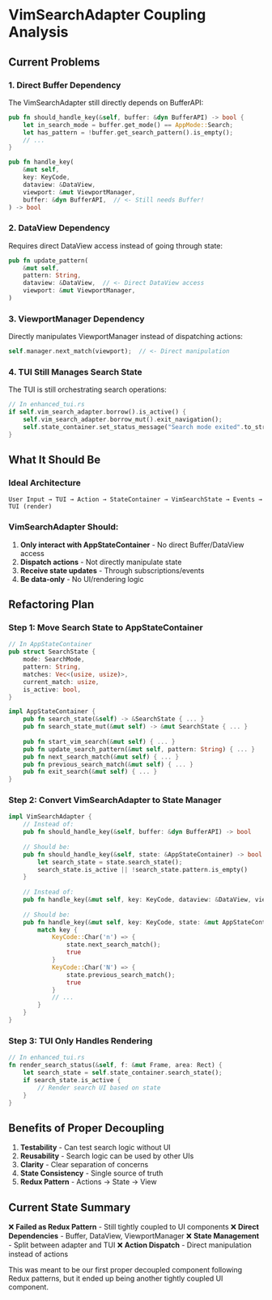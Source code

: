 # VimSearchAdapter Coupling Analysis

## Current Problems

### 1. Direct Buffer Dependency
The VimSearchAdapter still directly depends on BufferAPI:
```rust
pub fn should_handle_key(&self, buffer: &dyn BufferAPI) -> bool {
    let in_search_mode = buffer.get_mode() == AppMode::Search;
    let has_pattern = !buffer.get_search_pattern().is_empty();
    // ...
}

pub fn handle_key(
    &mut self,
    key: KeyCode,
    dataview: &DataView,
    viewport: &mut ViewportManager,
    buffer: &dyn BufferAPI,  // <- Still needs Buffer!
) -> bool
```

### 2. DataView Dependency
Requires direct DataView access instead of going through state:
```rust
pub fn update_pattern(
    &mut self,
    pattern: String,
    dataview: &DataView,  // <- Direct DataView access
    viewport: &mut ViewportManager,
)
```

### 3. ViewportManager Dependency
Directly manipulates ViewportManager instead of dispatching actions:
```rust
self.manager.next_match(viewport);  // <- Direct manipulation
```

### 4. TUI Still Manages Search State
The TUI is still orchestrating search operations:
```rust
// In enhanced_tui.rs
if self.vim_search_adapter.borrow().is_active() {
    self.vim_search_adapter.borrow_mut().exit_navigation();
    self.state_container.set_status_message("Search mode exited".to_string());
}
```

## What It Should Be

### Ideal Architecture
```
User Input → TUI → Action → StateContainer → VimSearchState → Events → TUI (render)
```

### VimSearchAdapter Should:
1. **Only interact with AppStateContainer** - No direct Buffer/DataView access
2. **Dispatch actions** - Not directly manipulate state
3. **Receive state updates** - Through subscriptions/events
4. **Be data-only** - No UI/rendering logic

## Refactoring Plan

### Step 1: Move Search State to AppStateContainer
```rust
// In AppStateContainer
pub struct SearchState {
    mode: SearchMode,
    pattern: String,
    matches: Vec<(usize, usize)>,
    current_match: usize,
    is_active: bool,
}

impl AppStateContainer {
    pub fn search_state(&self) -> &SearchState { ... }
    pub fn search_state_mut(&mut self) -> &mut SearchState { ... }
    
    pub fn start_vim_search(&mut self) { ... }
    pub fn update_search_pattern(&mut self, pattern: String) { ... }
    pub fn next_search_match(&mut self) { ... }
    pub fn previous_search_match(&mut self) { ... }
    pub fn exit_search(&mut self) { ... }
}
```

### Step 2: Convert VimSearchAdapter to State Manager
```rust
impl VimSearchAdapter {
    // Instead of:
    pub fn should_handle_key(&self, buffer: &dyn BufferAPI) -> bool
    
    // Should be:
    pub fn should_handle_key(&self, state: &AppStateContainer) -> bool {
        let search_state = state.search_state();
        search_state.is_active || !search_state.pattern.is_empty()
    }
    
    // Instead of:
    pub fn handle_key(&mut self, key: KeyCode, dataview: &DataView, viewport: &mut ViewportManager, buffer: &dyn BufferAPI)
    
    // Should be:
    pub fn handle_key(&mut self, key: KeyCode, state: &mut AppStateContainer) -> bool {
        match key {
            KeyCode::Char('n') => {
                state.next_search_match();
                true
            }
            KeyCode::Char('N') => {
                state.previous_search_match();
                true
            }
            // ...
        }
    }
}
```

### Step 3: TUI Only Handles Rendering
```rust
// In enhanced_tui.rs
fn render_search_status(&self, f: &mut Frame, area: Rect) {
    let search_state = self.state_container.search_state();
    if search_state.is_active {
        // Render search UI based on state
    }
}
```

## Benefits of Proper Decoupling

1. **Testability** - Can test search logic without UI
2. **Reusability** - Search logic can be used by other UIs
3. **Clarity** - Clear separation of concerns
4. **State Consistency** - Single source of truth
5. **Redux Pattern** - Actions → State → View

## Current State Summary

❌ **Failed as Redux Pattern** - Still tightly coupled to UI components
❌ **Direct Dependencies** - Buffer, DataView, ViewportManager
❌ **State Management** - Split between adapter and TUI
❌ **Action Dispatch** - Direct manipulation instead of actions

This was meant to be our first proper decoupled component following Redux patterns, but it ended up being another tightly coupled UI component.